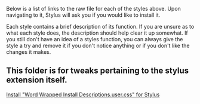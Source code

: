 Below is a list of links to the raw file for each of the styles above. Upon navigating to it, Stylus will ask you if you would like to install it.  

Each style contains a brief description of its function. If you are unsure as to what each style does, the description should help clear it up somewhat. If you still don't have an idea of a styles function, you can always give the style a try and remove it if you don't notice anything or if you don't like the changes it makes.  

## This folder is for tweaks pertaining to the stylus extension itself.

[Install "Word Wrapped Install Descriptions.user.css" for Stylus](https://raw.githubusercontent.com/Neop0litan/CSS-Tweaks/main/Stylus/%21Stylus%20Extension%20Tweaks/Word%20Wrapped%20Install%20Descriptions.user.css)  
